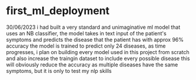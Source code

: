 # first_ml_deployment
30/06/2023
i had built a very standard and unimaginative ml model that uses an NB classifier, the model takes in text input of the patient's symptoms and predicts the disease that the patient has with approx 96% accuracy
the model is trained to predict only 24 diseases, as time progresses, i plan on building every model used in this project from scratch and also increase the traingin dataset to include every possible disease
this will obviously reduce the accuracy as multiple diseases have the same symptoms, but it is only to test my nlp skills
